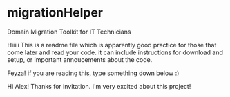 # migrationHelper
Domain Migration Toolkit for IT Technicians


Hiiiii This is a readme file which is apparently good practice for those that come later and read your code. it can include instructions for download and setup, or important annoucements about the code.


Feyza! if you are reading this, type something down below :)

Hi Alex! Thanks for invitation. I'm very excited about this project!

